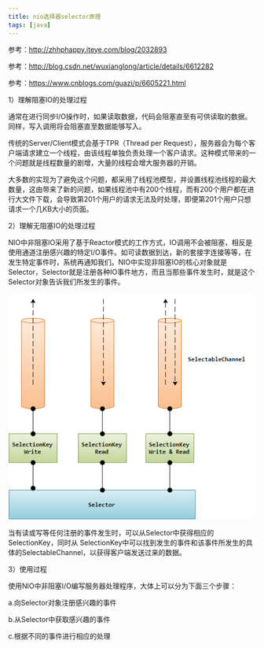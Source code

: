 ```yaml
---
title: nio选择器selector原理
tags: [java]
---
```


参考：http://zhhphappy.iteye.com/blog/2032893

参考：http://blog.csdn.net/wuxianglong/article/details/6612282

参考：https://www.cnblogs.com/guazi/p/6605221.html

1）理解阻塞IO的处理过程

通常在进行同步I/O操作时，如果读取数据，代码会阻塞直至有可供读取的数据。同样，写入调用将会阻塞直至数据能够写入。

传统的Server/Client模式会基于TPR（Thread per Request），服务器会为每个客户端请求建立一个线程，由该线程单独负责处理一个客户请求。这种模式带来的一个问题就是线程数量的剧增，大量的线程会增大服务器的开销。

大多数的实现为了避免这个问题，都采用了线程池模型，并设置线程池线程的最大数量，这由带来了新的问题，如果线程池中有200个线程，而有200个用户都在进行大文件下载，会导致第201个用户的请求无法及时处理，即便第201个用户只想请求一个几KB大小的页面。

2）理解无阻塞IO的处理过程

NIO中非阻塞IO采用了基于Reactor模式的工作方式，IO调用不会被阻塞，相反是使用通道注册感兴趣的特定I/O事件。如可读数据到达，新的套接字连接等等，在发生特定事件时，系统再通知我们。NIO中实现非阻塞IO的核心对象就是Selector，Selector就是注册各种IO事件地方，而且当那些事件发生时，就是这个Selector对象告诉我们所发生的事件。

![](/images/java_basic/nio/selector/selector-channel.gif)

当有读或写等任何注册的事件发生时，可以从Selector中获得相应的SelectionKey，同时从 SelectionKey中可以找到发生的事件和该事件所发生的具体的SelectableChannel，以获得客户端发送过来的数据。

3）使用过程

使用NIO中非阻塞I/O编写服务器处理程序，大体上可以分为下面三个步骤：

a.向Selector对象注册感兴趣的事件

b.从Selector中获取感兴趣的事件

c.根据不同的事件进行相应的处理